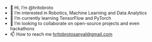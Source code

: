 - 👋 Hi, I’m @hritobroto
- 👀 I’m interested in Robotics, Machine Learning and Data Analytics
- 🌱 I’m currently learning TensorFlow and PyTorch
- 💞️ I’m looking to collaborate on open-source projects and even hackathons 
- 📫 How to reach me hritobrotosanyal@gmail.com

<!---
hritobroto/hritobroto is a ✨ special ✨ repository because its `README.md` (this file) appears on your GitHub profile.
You can click the Preview link to take a look at your changes.
--->
